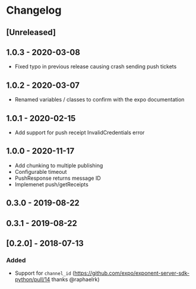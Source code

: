 # Changelog

## [Unreleased]

## 1.0.3 - 2020-03-08
- Fixed typo in previous release causing crash sending push tickets

## 1.0.2 - 2020-03-07
- Renamed variables / classes to confirm with the expo documentation

## 1.0.1 - 2020-02-15
- Add support for push receipt InvalidCredentials error

## 1.0.0 - 2020-11-17
- Add chunking to multiple publishing
- Configurable timeout
- PushResponse returns message ID
- Implemenet push/getReceipts

## 0.3.0 - 2019-08-22
## 0.3.1 - 2019-08-22

## [0.2.0] - 2018-07-13
### Added
- Support for `channel_id` (https://github.com/expo/exponent-server-sdk-python/pull/14 thanks @raphaelrk)
